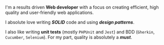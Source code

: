 I'm a results driven **Web developer** with a focus on creating efficient, high quality and user-friendly web applications. 

I absolute love writing *__SOLID__* code and using *__design patterns__*. 

I also like writing **unit tests** (mostly `PHPUnit` and `Jest`) and BDD (`Gherkin`, `Cucumber`, `Selenium`). For my part, quality is absolutely a *__must__*.


<!--
**mormat/mormat** is a ✨ _special_ ✨ repository because its `README.md` (this file) appears on your GitHub profile.

Here are some ideas to get you started:

- 🔭 I’m currently working on ...
- 🌱 I’m currently learning ...
- 👯 I’m looking to collaborate on ...
- 🤔 I’m looking for help with ...
- 💬 Ask me about ...
- 📫 How to reach me: ...
- 😄 Pronouns: ...
- ⚡ Fun fact: ...
-->
